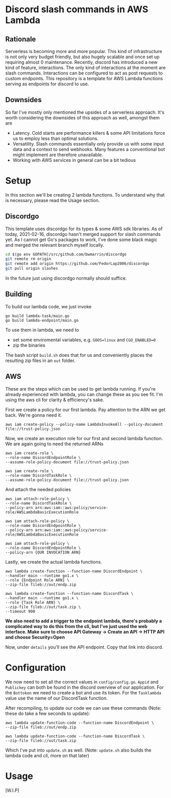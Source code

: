 # Discord slash commands in AWS Lambda
## Rationale
Serverless is becoming more and more popular.
This kind of infrastructure is not only very budget friendly,
but also hugely scalable and once set up requiring almost 0 
maintenance. Recently, discord has introduced 
a new kind of feature, interactions. The only kind of 
interactions at the moment are slash commands. Interactions can be
configured to act as post requests to custom endpoints.
This repository is a template for AWS Lambda functions serving
as endpoints for discord to use.
## Downsides
So far I've mostly only mentioned the upsides of a serverless approach.
It's worth considering the downsides of this approach as well, amongst them are
- Latency. Cold starts are performance killers & some API limitations force us to employ less than optimal solutions.
- Versatility. Slash commands essentially only provide us with some input data and a context to send webhooks. Many features a conventional bot might implement are therefore unavailable. 
- Working with AWS services in general can be a bit tedious
# Setup
In this section we'll be creating 2 lambda functions. 
To understand why that is necessary, please read the Usage section.

## Discordgo
This template uses discordgo for its types & some AWS sdk
libraries. As of today, 2021-02-16, discordgo hasn't merged 
support for slash commands yet. 
As I cannot get Go's packages to work, I've done some black magic 
and merged the relevant branch myself locally.
```sh
cd $(go env GOPATH)/src/github.com/bwmarrin/discordgo
git remote rm origin
git remote add origin https://github.com/FedorLap2006/discordgo
git pull origin slashes
```
In the future just using discordgo normally should suffice.
## Building
To build our lambda code, we just invoke
```
go build lambda-task/main.go
go build lambda-endpoint/main.go
```
To use them in lambda, we need to 
- set some enviromental variables, e.g. `GOOS=linux` and `CGO_ENABLED=0`
- zip the binaries

The bash script `build.sh` does that for us and conveniently places the resulting zip files in an `out` folder.

## AWS
These are the steps which can be used to get lambda running. If you're already experienced with lambda, you can change these as you see fit.
I'm using the aws cli for clarity & efficiency's sake.

First we create a policy for our first lambda. Pay attention to the ARN we get back. We're gonna need it.
```
aws iam create-policy --policy-name LambdaInvokeAll --policy-document file://trust-policy.json
```
Now, we create an execution role for our first and second lambda function. We are again going to need the returned ARNs
```
aws iam create-role \
--role-name DiscordEndpointRole \
--assume-role-policy-document file://trust-policy.json

aws iam create-role \
--role-name DiscordTaskRole \
--assume-role-policy-document file://trust-policy.json
```

And attach the needed policies
```
aws iam attach-role-policy \
--role-name DiscordTaskRole \
--policy-arn arn:aws:iam::aws:policy/service-role/AWSLambdaBasicExecutionRole

aws iam attach-role-policy \
--role-name DiscordEndpointRole \
--policy-arn arn:aws:iam::aws:policy/service-role/AWSLambdaBasicExecutionRole

aws iam attach-role-policy \
--role-name DiscordEndpointRole \
--policy-arn {OUR INVOCATION ARN}
```
Lastly, we create the actual lambda functions.
```
aws lambda create-function --function-name DiscordEndpoint \
--handler main --runtime go1.x \
--role {Endpoint Role ARN} \
--zip-file fileb://out/endp.zip

aws lambda create-function --function-name DiscordTask \
--handler main --runtime go1.x \
--role {Task Role ARN} \
--zip-file fileb://out/task.zip \
--timeout 900
```

**We also need to add a trigger to the endpoint lambda, there's probably a complicated way to do this from the cli, but I've just used the web interface.
Make sure to choose API Gateway -> Create an API -> HTTP API and choose Security=Open**

Now, under `details` you'll see the API endpoint. Copy that link into discord.
# Configuration
We now need to set all the correct values in `config/config.go`. 
`Appid` and `Publickey` can both be found in the discord 
overview of our application. 
For the `Bottoken` we need to create a bot and use its token.
For the `Tasklambda` value use the name of our DiscordTask function.

After recompiling, to update our code we can use these commands (Note: these do take a few seconds to update):
```
aws lambda update-function-code --function-name DiscordEndpoint \
--zip-file fileb://out/endp.zip 

aws lambda update-function-code --function-name DiscordTask \ 
--zip-file fileb://out/task.zip 
```
Which I've put into `update.sh` as well. (Note: `update.sh` also builds the lambda code and *cli*, more on that later)

# Usage
[W.I.P]